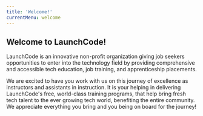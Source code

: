```yaml
---
title: 'Welcome!'
currentMenu: welcome
---
```


## Welcome to LaunchCode!

LaunchCode is an innovative non-profit organization giving job seekers opportunities to enter into the technology field by providing comprehensive and accessible tech education, job training, and apprenticeship placements.  

We are excited to have you work with us on this journey of excellence as instructors and assistants in instruction.  It is your helping in delivering LaunchCode's free, world-class training programs, that help bring fresh tech talent to the ever growing tech world, benefiting the entire community. We appreciate everything you bring and you being on board for the journey!